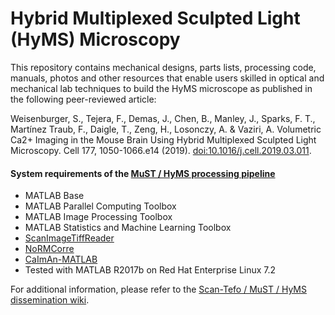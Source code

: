 # Hybrid Multiplexed Sculpted Light (HyMS) Microscopy

This repository contains mechanical designs, parts lists, processing code, manuals, photos and other resources that enable users skilled in optical and mechanical lab techniques to build the HyMS microscope as published in the following peer-reviewed article:

Weisenburger, S., Tejera, F., Demas, J., Chen, B., Manley, J., Sparks, F. T., Martínez Traub, F., Daigle, T., Zeng, H., Losonczy, A. & Vaziri, A. 
Volumetric Ca2+ Imaging in the Mouse Brain Using Hybrid Multiplexed Sculpted Light Microscopy. Cell 177, 1050-1066.e14 (2019). [doi:10.1016/j.cell.2019.03.011](https://doi.org/10.1016/j.cell.2019.03.011).

#### System requirements of the [MuST / HyMS processing pipeline](Code/)
- MATLAB Base
- MATLAB Parallel Computing Toolbox
- MATLAB Image Processing Toolbox
- MATLAB Statistics and Machine Learning Toolbox
- [ScanImageTiffReader](https://vidriotech.gitlab.io/scanimage-tiff-reader/)
- [NoRMCorre](https://github.com/flatironinstitute/NoRMCorre)
- [CaImAn-MATLAB](https://github.com/flatironinstitute/CaImAn-MATLAB)
- Tested with MATLAB R2017b on Red Hat Enterprise Linux 7.2

For additional information, please refer to the [Scan-Tefo / MuST / HyMS dissemination wiki](https://scantefo.rockefeller.edu/index.php?title=Main_Page).
